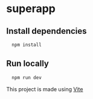 # superapp

## Install dependencies 
``` Bash 
  npm install
```

## Run locally 
```Bash
  npm run dev
```

This project is made using [Vite](https://www.vite.org)
